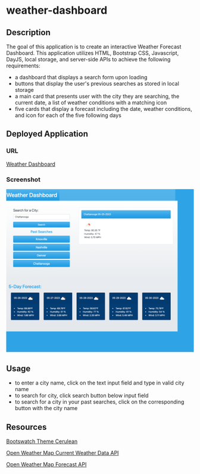 # weather-dashboard
## Description
The goal of this application is to create an interactive Weather Forecast Dashboard. This application utilizes HTML, Bootstrap CSS, Javascript, DayJS, local storage, and server-side APIs to achieve the following requirements: 

- a dashboard that displays a search form upon loading
- buttons that display the user's previous searches as stored in local storage
- a main card that presents user with the city they are searching, the current date, a list of weather conditions with a matching icon
- five cards that display a forecast including the date, weather conditions, and icon for each of the five following days
## Deployed Application

### URL
[Weather Dashboard](https://chesneyjulian.github.io/weather-dashboard/)

### Screenshot
![Deployed Application Screenshot](./assets/images/weather-dashboard-screenshot.png)
## Usage
- to enter a city name, click on the text input field and type in valid city name
- to search for city, click search button below input field
- to search for a city in your past searches, click on the corresponding button with the city name

## Resources

[Bootswatch Theme Cerulean](https://bootswatch.com/cerulean/)

[Open Weather Map Current Weather Data API](https://openweathermap.org/current)

[Open Weather Map Forecast API](https://openweathermap.org/forecast5)

